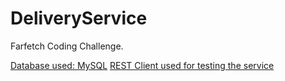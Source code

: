 # DeliveryService
Farfetch Coding Challenge.

[Database used: MySQL](https://www.mysql.com)
[REST Client used for testing the service](https://chrome.google.com/webstore/detail/restlet-client-rest-api-t/aejoelaoggembcahagimdiliamlcdmfm)
